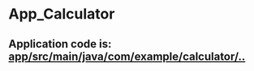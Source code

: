 # App_Calculator
## Application code is: [app/src/main/java/com/example/calculator/..](https://github.com/StMikle/App_Calculator/tree/beta/app/src/main/java/com/example/calculator)
